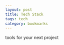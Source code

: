 ```yaml
---
layout: post
title: Tech Stack 
tags: tech
category: bookmarks
---
```


tools for your next project 

<a frameborder="0" data-theme="light" data-layers="1,2,3,4" data-stack-embed="true" href="https://embed.stackshare.io/stacks/embed/57032e5ec2dc65c201a50cc2443407"/>

<script async src="https://cdn1.stackshare.io/javascripts/client-code.js" charset="utf-8"></script>
